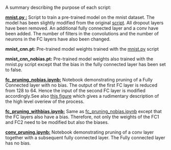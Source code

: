 A summary describing the purpose of each script:

[**mnist.py :**](mnist.py) Script to train a pre-trained model on the mnist dataset. The model has been slightly modified from the original [script](https://github.com/pytorch/examples/blob/master/mnist/main.py). All dropout layers have been removed. An additional fully connected layer and a conv have been added. The number of filters in the convolutions and the number of neurons in the FC layers have also been changed. 

**mnist_cnn.pt:** Pre-trained model weights trained with the [mnist.py](mnist.py) script

**mnist_cnn_nobias.pt:** Pre-trained model weights also trained with the mnist.py script except that the bias in the fully connected layer has been set to false.

[**fc_pruning_nobias.ipynb:**](fc_pruning_nobias.ipynb) Notebook demonstrating pruning of a Fully Connected layer with no bias. The output of the first FC layer is reduced from 128 to 64. Hence the input of the second FC layer is modified accordingly.See also [this figure](highlevel.png) which gives a rudimentary description of the high level overiew of the process.

[**fc_pruning_withbias.ipynb:**](fc_pruning_withbias.ipynb) Same as [fc_pruning_nobias.ipynb](fc_pruning_nobias.ipynb) except that the FC layers also have a bias. Therefore, not only the weights of the FC1 and FC2 need to be modified but also the biases.

[**conv_pruning.ipynb:**](conv_pruning.ipynb) Notebook demonstrating pruning of a conv layer together with a subsequent fully connected layer.
The Fully connected layer has no bias.

